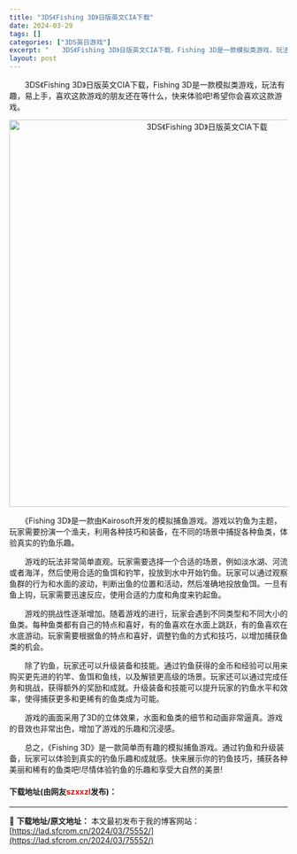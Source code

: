 ```yaml
---
title: "3DS《Fishing 3D》日版英文CIA下载"
date: 2024-03-29
tags: []
categories: ["3DS英日游戏"]
excerpt: "　　3DS《Fishing 3D》日版英文CIA下载，Fishing 3D是一款模拟类游戏，玩法有趣，易上手，喜欢这款游戏的朋友还在等什么，快来体验吧!希望你会喜欢这款游戏。 　　《Fishing 3D》是一款由Kairosoft开发的模拟捕鱼游戏。游戏以钓鱼为主题，玩家需要扮演一个渔夫，利用各种技&hellip;"
layout: post
---
```


 <p>　　3DS《Fishing 3D》日版英文CIA下载，Fishing 3D是一款模拟类游戏，玩法有趣，易上手，喜欢这款游戏的朋友还在等什么，快来体验吧!希望你会喜欢这款游戏。</p> <p align="center"><img align="" border="0" src="https://lad.sfcrom.cn/wp-content/uploads/2024/03/20240329_66063a4eb66d8.webp" width="700" alt="3DS《Fishing 3D》日版英文CIA下载" /></p> <p>　　《Fishing 3D》是一款由Kairosoft开发的模拟捕鱼游戏。游戏以钓鱼为主题，玩家需要扮演一个渔夫，利用各种技巧和装备，在不同的场景中捕捉各种鱼类，体验真实的钓鱼乐趣。</p> <p>　　游戏的玩法非常简单直观。玩家需要选择一个合适的场景，例如淡水湖、河流或者海洋，然后使用合适的鱼饵和钓竿，投放到水中开始钓鱼。玩家可以通过观察鱼群的行为和水面的波动，判断出鱼的位置和活动，然后准确地投放鱼饵。一旦有鱼上钩，玩家需要迅速反应，使用合适的力度和角度来钓起鱼。</p> <p>　　游戏的挑战性逐渐增加。随着游戏的进行，玩家会遇到不同类型和不同大小的鱼类。每种鱼类都有自己的特点和喜好，有的鱼喜欢在水面上跳跃，有的鱼喜欢在水底游动。玩家需要根据鱼的特点和喜好，调整钓鱼的方式和技巧，以增加捕获鱼类的机会。</p> <p>　　除了钓鱼，玩家还可以升级装备和技能。通过钓鱼获得的金币和经验可以用来购买更先进的钓竿、鱼饵和鱼线，以及解锁更高级的场景。玩家还可以通过完成任务和挑战，获得额外的奖励和成就。升级装备和技能可以提升玩家的钓鱼水平和效率，使得捕获更多和更稀有的鱼类成为可能。</p> <p>　　游戏的画面采用了3D的立体效果，水面和鱼类的细节和动画非常逼真。游戏的音效也非常出色，增加了游戏的乐趣和沉浸感。</p> <p>　　总之，《Fishing 3D》是一款简单而有趣的模拟捕鱼游戏。通过钓鱼和升级装备，玩家可以体验到真实的钓鱼乐趣和成就感。快来展示你的钓鱼技巧，捕获各种美丽和稀有的鱼类吧!尽情体验钓鱼的乐趣和享受大自然的美景!</p> <p><h4>下载地址(由网友<font color="red">szxxzl</font>发布)：</h4></p> 

---
📖 **下载地址/原文地址：** 本文最初发布于我的博客网站：[https://lad.sfcrom.cn/2024/03/75552/](https://lad.sfcrom.cn/2024/03/75552/)

